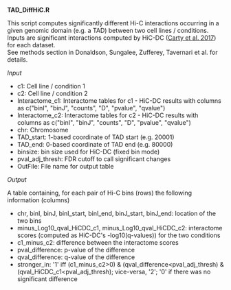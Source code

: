 **TAD_DiffHiC.R** 

This script computes significantly different Hi-C interactions occurring in a given genomic domain (e.g. a TAD) between two cell lines / conditions. Inputs are significant interactions computed by HiC-DC ([Carty et al. 2017](https://www.nature.com/articles/ncomms15454)) for each dataset.  
See methods section in Donaldson, Sungalee, Zufferey, Tavernari et al. for details.

_Input_

* c1: Cell line / condition 1
* c2: Cell line / condition 2
* Interactome_c1: Interactome tables for c1 - HiC-DC results with columns as c("binI", "binJ", "counts", "D", "pvalue", "qvalue")
* Interactome_c2: Interactome tables for c2 - HiC-DC results with columns as c("binI", "binJ", "counts", "D", "pvalue", "qvalue")
* chr: Chromosome
* TAD_start: 1-based coordinate of TAD start (e.g. 20001)
* TAD_end: 0-based coordinate of TAD end (e.g. 80000)
* binsize: bin size used for HiC-DC (fixed bin mode)
* pval_adj_thresh: FDR cutoff to call significant changes
* OutFile: File name for output table

_Output_

A table containing, for each pair of Hi-C bins (rows) the following information (columns)
* chr, binI, binJ, binI_start, binI_end, binJ_start, binJ_end: location of the two bins
* minus_Log10_qval_HiCDC_c1, minus_Log10_qval_HiCDC_c2: interactome scores (computed as HiC-DC's -log10(q-values)) for the two conditions
* c1_minus_c2: difference between the interactome scores 
* pval_difference: p-value of the difference 
* qval_difference: q-value of the difference
* stronger_in: '1' iff (c1_minus_c2>0) & (qval_difference<pval_adj_thresh) & (qval_HiCDC_c1<pval_adj_thresh); vice-versa, '2'; '0' if there was no significant difference 
